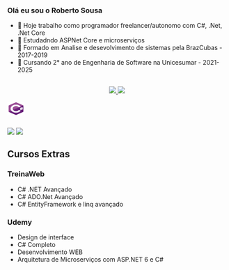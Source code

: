 ### Olá eu sou o Roberto Sousa



- 🔭 Hoje trabalho como programador freelancer/autonomo com C#, .Net, .Net Core
- 🌱 Estudadndo ASPNet Core e microserviços
- 🌱 Formado em Analise e desevolvimento de sistemas pela BrazCubas - 2017-2019
- 🌱 Cursando 2° ano de Engenharia de Software na Unicesumar - 2021-2025

##

<div align="center">
  <a href="https://github.com/robertsousa">
  <img height="180em" src="https://github-readme-stats.vercel.app/api?username=robertsousa&show_icons=true&theme=dracula&include_all_commits=true&count_private=true"/>
  <img height="180em" src="https://github-readme-stats.vercel.app/api/top-langs/?username=robertsousa&layout=compact&langs_count=7&theme=dracula"/>
</div>
  <div style="display: inline_block"><br>  
  <img align="center" alt="" height="30" width="40" src="https://raw.githubusercontent.com/devicons/devicon/master/icons/csharp/csharp-original.svg"> 
  
</div>  

##
  
  <div>       
  <a href = "mailto:robert6257@gmail.com"><img src="https://img.shields.io/badge/-Gmail-%23333?style=for-the-badge&logo=gmail&logoColor=white" target="_blank"></a>
  <a href="https://www.linkedin.com/in/robertopsousa" target="_blank"><img src="https://img.shields.io/badge/-LinkedIn-%230077B5?style=for-the-badge&logo=linkedin&logoColor=white" target="_blank"></a> 
  </div>
  
 ##
  
 ## Cursos Extras </br>
 ### TreinaWeb </br>
  - C# .NET Avançado </br>
  - C# ADO.Net Avançado </br>
  - C# EntityFramework e linq avançado </br>
 ### Udemy
  - Design de interface
  - C# Completo
  - Desenvolvimento WEB
  - Arquitetura de Microserviços com ASP.NET 6 e C#
  
